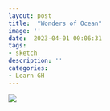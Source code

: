 ```yaml
---
layout: post
title:  "Wonders of Ocean"
image: ''
date:  2023-04-01 00:06:31
tags:
- sketch
description: ''
categories:
- Learn GH 
---
```


<img src="https://tssutha.github.io/assets/img/sketch05.jpeg">


